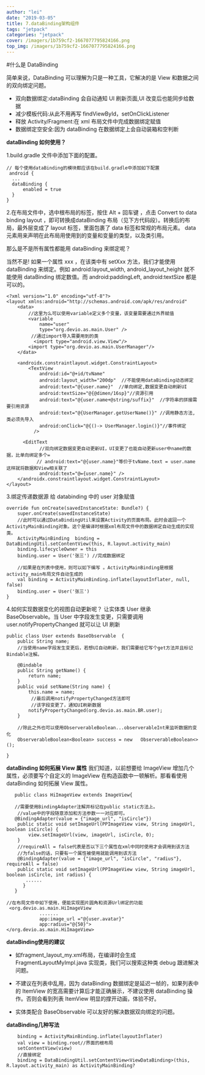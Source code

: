 ```yaml
---
author: "lei"
date: "2019-03-05"
title: 7.dataBinding架构组件
tags: "jetpack"
categories: "jetpack"
cover: /imagers/1b759cf2-1667077795824166.png
top_img: /imagers/1b759cf2-1667077795824166.png
---
```


#什么是 DataBinding
	        
简单来说，DataBinding 可以理解为只是一种工具，它解决的是 View 和数据之间的双向绑定问题。

- 双向数据绑定:dataBinding 会自动通知 UI 刷新页面,UI 改变后也能同步给数据
- 减少模板代码:从此不用再写 findViewById，setOnClickListener
- 释放 Activity/Fragment:在 xml 布局文件中完成数据绑定赋值
- 数据绑定空安全:因为 dataBinding 在数据绑定上会自动装箱和空判断

**dataBinding 如何使用？**

1.build.gradle 文件中添加下面的配置。

	// 每个使用dataBinding的模块都应该在build.gradle中添加如下配置
	 android {
	  ...
	  dataBinding {
	      enabled = true
	  }
	}

2.在布局文件中，选中根布局的标签，按住 Alt + 回车键 ，点击 Convert to data binding layout ，即可转换成dataBinding 布局（见下方代码段）。转换后的布局，最外层变成了 layout 标签，里面包裹了 data 标签和常规的布局元素。 data 元素用来声明在此布局用使用到的变量和变量的类型，以及类引用。

那么是不是所有属性都能用 dataBinding 来绑定呢？

当然不是! 如果一个属性 xxx ，在该类中有 setXxx 方法，我们才能使用 dataBinding 来绑定。例如 android:layout_width, android_layout_height 就不能使用 dataBinding 绑定数值。而 android:paddingLeft, android:textSize 都是可以的。
	
	<?xml version="1.0" encoding="utf-8"?>
	<layout xmlns:android="http://schemas.android.com/apk/res/android"
	    <data>
	        //这里为么可以使用variable定义多个变量，该变量需要通过外界赋值
	        <variable
	            name="user"
	            type="org.devio.as.main.User" />
	         //通过import导入需要用到的类
	          <import type="android.view.View"/>
	        <import type="org.devio.as.main.UserManager"/>
	    </data>
	    
	    <androidx.constraintlayout.widget.ConstraintLayout>
	        <TextView
	            android:id="@+id/tvName"
	            android:layout_width="200dp"  //不能使用dataBinding动态绑定
	            android:text="@{user.name}"  //单向绑定,数据变更自动刷新UI
	            android:textSize="@{@dimen/16sp}"//资源引用
	            android:text="@{user.name+@string/suffix}"  //字符串的拼接需要引用资源 
	            android:text="@{UserManager.getUserName()}" //调用静态方法,类必须先导入
	            android:onClick="@{()-> UserManager.login()}"//事件绑定
	          />
	
	      <EditText
	            //双向绑定数据变更自动更新UI，UI变更了也能自动更新user中name的数据，比单向绑定多个=
	           // android:text="@{user.name}"等价于tvName.text = user.name这样就将数据和View相关联了
	            android:text="@={user.name}" />
	    </androidx.constraintlayout.widget.ConstraintLayout>
	</layout>

3.绑定传递数据源
给 databinding 中的 user 对象赋值
	
	override fun onCreate(savedInstanceState: Bundle?) {
	    super.onCreate(savedInstanceState)
	    //此时可以通过DataBindingUtil来设置Activity的页面布局。此时会返回一个ActivityMainBinding对象。这个是编译时根据xml布局文件中的数据绑定自动生成的实现类。
	    ActivityMainBinding  binding = DataBindingUtil.setContentView(this, R.layout.activity_main)
	    binding.lifecycleOwner = this
	    binding.user = User('张三') //完成数据绑定
	    
	    //如果是在列表中使用，则可以如下编写 。ActivityMainBinding是根据activity_main布局文件自动生成的
	    val binding = ActivityMainBinding.inflate(layoutInflater, null, false)
	    binding.user = User('张三') 
	}

4.如何实现数据变化的视图自动更新呢？
让实体类 User 继承 BaseObservable。当 User 中字段发生变更，只需要调用 user.notifyPropertyChanged 就可以让 UI 刷新
	
	public class User extends BaseObservable  {
	    public String name;
	    //当使用name字段发生变更后，若想UI自动刷新，我们需要给它写个get方法并且标记Bindable注解。
	   
	    @Bindable                   
	    public String getName() {
	        return name;
	    }
	    public void setName(String name) {
	        this.name = name;
	         //最后调用notifyPropertyChanged方法即可
	         //该字段变更了，通知UI刷新数据
	        notifyPropertyChanged(org.devio.as.main.BR.user);
	    }
	    
	    //除此之外也可以使用ObserverableBoolean...observerableInt来监听数据的变化
	    ObserverableBoolean<Boolean> success = new   ObserverableBoolean<>();
	   
	}

**dataBinding 如何拓展 View 属性**
我们知道，以前想要给 ImageView 增加几个属性，必须要写个自定义的 ImageView 在构造函数中一顿解析。那看看使用 dataBinding 如何拓展 View 属性。

	   public class HiImageView extends ImageView{
	
	   //需要使用BindingAdapter注解并标记在public static方法上。
	    //value中的字段随意添加和方法参数一一对应即可。
	   @BindingAdapter(value = {"image_url", "isCircle"})
	    public static void setImageUrl(PPImageView view, String imageUrl, boolean isCircle) {
	        view.setImageUrl(view, imageUrl, isCircle, 0);
	    }
	    //requireAll = false代表是否以下三个属性在xml中同时使用才会调用到该方法
	    //为false的话，只要有一个属性被使用就能调用到该方法
	    @BindingAdapter(value = {"image_url", "isCircle", "radius"}, requireAll = false)
	    public static void setImageUrl(PPImageView view, String imageUrl, boolean isCircle, int radius) {
	       ......
	      }
	   }
	
	//在布局文件中如下使用，便能实现图片圆角和资源Url绑定的功能
	 <org.devio.as.main.HiImageView
	            .......
	            app:image_url ="@{user.avatar}"
	            app:radius="@{50}">
	</org.devio.as.main.HiImageView>

**dataBinding使用的建议**

- 如fragment_layout_my.xml布局，在编译时会生成 FragmentLayoutMyImpl.java 实现类，我们可以搜索这种类 debug 跟进解决问题。

- 不建议在列表中乱用，因为 dataBinding 数据绑定是延迟一帧的，如果列表中的 ItemView 的宽高需要计算后才能正确展示，不建议使用 dataBinding 操作。否则会看到列表 ItemView 明显的撑开动画，体验不好。

- 实体类配合 BaseObservable 可以友好的解决数据双向绑定的问题。


**dataBinding几种写法**

        binding = ActivityMainBinding.inflate(layoutInflater)
        val view = binding.root//界面的根布局
        setContentView(view)
    	//直接绑定
    	binding = DataBindingUtil.setContentView<ViewDataBinding>(this, R.layout.activity_main) as ActivityMainBinding?